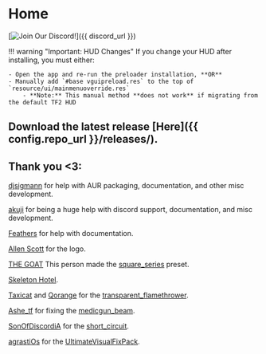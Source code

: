 # Home

[![Join Our Discord!](https://img.shields.io/badge/Discord-Join%20Us-7289DA.svg?style=for-the-badge&logo=discord&logoColor=white)]({{ discord_url }})

!!! warning "Important: HUD Changes"
    If you change your HUD after installing, you must either:

    - Open the app and re-run the preloader installation, **OR**
    - Manually add `#base vguipreload.res` to the top of `resource/ui/mainmenuoverride.res`
        - **Note:** This manual method **does not work** if migrating from the default TF2 HUD

## Download the latest release [Here]({{ config.repo_url }}/releases/).


## Thank you <3:
[djsigmann](https://github.com/djsigmann) for help with AUR packaging, documentation, and other misc development.

[akuji](https://gamebanana.com/members/2017711) for being a huge help with discord support, documentation, and misc development.

[Feathers](https://github.com/FeathersTheChick) for help with documentation.

[Allen Scott](https://gamebanana.com/members/1242417) for the logo.

[THE GOAT](https://gamebanana.com/members/2133251) This person made the [square_series](https://gamebanana.com/mods/435309) preset.

[Skeleton Hotel](https://gamebanana.com/members/1414545).

[Taxicat](https://gamebanana.com/members/1333549) and [Qorange](https://gamebanana.com/members/2060075) for the [transparent_flamethrower](https://gamebanana.com/mods/348622).

[Ashe_tf](https://gamebanana.com/members/1932153) for fixing the [medicgun_beam](https://gamebanana.com/mods/437447).

[SonOfDiscordiA](https://gamebanana.com/members/2670597) for the [short_circuit](https://gamebanana.com/mods/446897).

[agrastiOs](https://github.com/agrastiOs) for the [UltimateVisualFixPack](https://github.com/agrastiOs/Ultimate-TF2-Visual-Fix-Pack).
